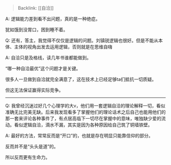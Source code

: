 > Backlink: [[自洽]]

A: 逻辑能力差到看不出问题，真的是一种绝症。  

犹如饿到没胃口，困到睡不着。

Q: 还有，答主，我觉得不仅仅是逻辑的问题。刘镇锐逻辑也很好。但是不能从本体、主体的视角出发去运用逻辑，否则就是在思维自嗨

A: 自洽只是及格线，读几年书谁都能做到。  

“哪一种自洽最优”这个问题才是关键。  

很多人一旦做到自洽就完全满意了，这在技术上已经足够ta们抵抗一切质疑。  

但这无法保证赢得实际竞争。  

---

Q: 我曾经沉迷过好几个心理学的大v，他们用一套逻辑自洽的理论解释一切，看似准确无比完美无缺。后来我发现看多了掌握他们的理论话术之后自己也能用他们的那一套来评论各种事件了，有点居高临下一切尽在掌握中的意味，唯独缺少爱的流动。看似逻辑自洽，滴水不漏，其实是因为各种原因给自己筑了铜墙铁壁。

A: 最好的方法，常常反而是“开口”的，也就是存在明显只能靠信仰的部分。  

反而并不是“头头是道”的。  

所以反而更有生命力。
